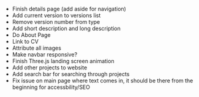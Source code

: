 - Finish details page (add aside for navigation)
- Add current version to versions list
- Remove version number from type
- Add short description and long description
- Do About Page
- Link to CV
- Attribute all images
- Make navbar responsive?
- Finish Three.js landing screen animation
- Add other projects to website
- Add search bar for searching through projects
- Fix issue on main page where text comes in, it should be there from the beginning for accessbility/SEO
